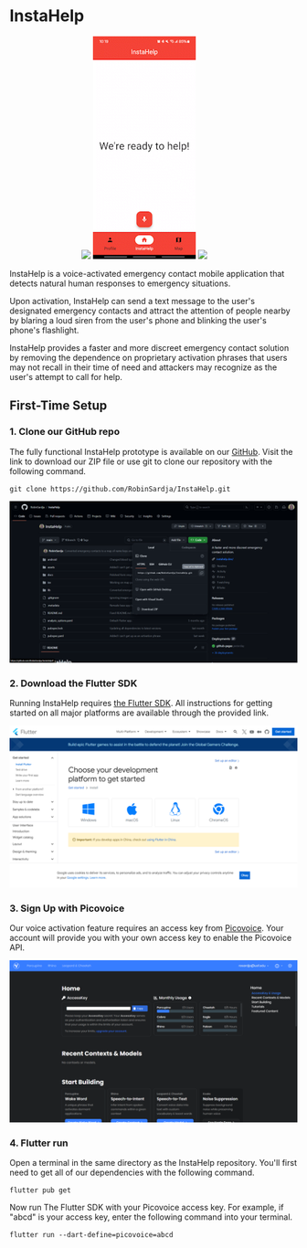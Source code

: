 # InstaHelp

<style>
.center {
  display: block;
  margin-left: auto;
  margin-right: auto;
  width: 50%;
}
</style>

<div class="center">
    <img src="docs/img/8355c983889916b2.gif">
    <img src="docs/img/4e729f4a05f2a30d.gif">
    <img src="docs/img/2d43d366b2e5aca4.gif">
</div>

InstaHelp is a voice-activated emergency contact mobile application that detects natural human responses to emergency situations.

Upon activation, InstaHelp can send a text message to the user's designated emergency contacts and attract the attention of people nearby by blaring a loud siren from the user's phone and blinking the user's phone's flashlight.

InstaHelp provides a faster and more discreet emergency contact solution by removing the dependence on proprietary activation phrases that users may not recall in their time of need and attackers may recognize as the user's attempt to call for help.

## First-Time Setup

### 1. Clone our GitHub repo

The fully functional InstaHelp prototype is available on our [GitHub](https://github.com/RobinSardja/InstaHelp). Visit the link to download our ZIP file or use git to clone our repository with the following command.
```console
git clone https://github.com/RobinSardja/InstaHelp.git
```

<img src="docs/img/a4964857b98b0381.png">

### 2. Download the Flutter SDK

Running InstaHelp requires [the Flutter SDK](https://docs.flutter.dev/get-started/install). All instructions for getting started on all major platforms are available through the provided link.

<img src="docs/img/7ad57a27c285ca06.png">

### 3. Sign Up with Picovoice

Our voice activation feature requires an access key from [Picovoice](https://console.picovoice.ai/signup). Your account will provide you with your own access key to enable the Picovoice API.

<img src="docs/img/f889ed04769bf395.png">

### 4. Flutter run

Open a terminal in the same directory as the InstaHelp repository. You'll first need to get all of our dependencies with the following command.

```console
flutter pub get
```

Now run The Flutter SDK with your Picovoice access key. For example, if "abcd" is your access key, enter the following command into your terminal.
```console
flutter run --dart-define=picovoice=abcd
```